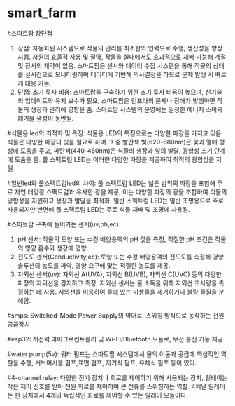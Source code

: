 # smart_farm

#스마트팜 장단점
1. 장점: 자동화된 시스템으로 작물의 관리를 최소한의 인력으로 수행, 생산성을 향상시킴. 자원의 효율적 사용 및 절약, 작물을 실내에서도 효과적으로 재배 가능해 계절 및 장서의 제약이 없음. 스마트팜은 센서와 데이터 수집 시스템을 통해 작물의 상태를 실시간으로 모니터링하며 데이터에 기반해 의사결정을 하므로 문제 발생 시 빠르게 대응 가능.
2. 단점: 초기 투자 비용: 스마트팜을 구축하기 위한 초기 투자 비용이 높으며, 신기술의 업데이트와 유지 보수가 필요, 스마트팜은 인프라의 문제나 장애가 발생하면 작물의 생장과 관리에 영향을 줌. 스마트팜 시스템의 운영에는 일정한 에너지 소비와 폐기물 생성이 동반됨.

#식물용 led의 최적화 및 특징:
식물용 LED의 특징으로는 다양한 파장을 가지고 있음. 식물은 다양한 파장의 빛을 필요로 하며 그 중 빨간색 빛(620-680nm)은 꽃과 열매 형성에 도움을 주고, 파란색(440-460nm)은 식물의 생장과 잎의 발달, 광합성 초기 단계에 도움을 줌. 풀 스펙트럼 LED는 이러한 다양한 파장을 제공하여 최적의 광합성을 지원.

#일반led와 풀스펙트럼led의 차이:
풀 스펙트럼 LED는 넓은 범위의 파장을 포함해 주로 자연 태양광 스펙트럼과 유사한 광을 제공, 이는 다양한 파장의 광을 조합하여 식물의 광합성을 지원하고 생장과 발달을 최적화. 일반 스펙트럼 LED는 일반 조명용으로 주로 사용되지만 반면에 풀 스펙트럼 LED는 주로 식물 재배 및 조명에 사용됨.

#스마트팜 구축에 들어가는 센서(uv,ph,ec)
1. pH 센서: 작물의 토양 또는 수경 배양용액의 pH 값을 측정, 적절한 pH 조건은 작물의 영양 흡수와 생장에 영향
2. 전도도 센서(Conductivity,ec): 토양 또는 수경 배양용액의 전도도를 측정해 영양솔루션의 농도를 파악, 영양 요구에 맞는 적절한 농도를 제공.
3. 자외선 센서(uv): 자외선 A(UVA), 자외선 B(UVB), 자외선 C(UVC) 등의 다양한 파장의 자외선을 감지하고 측정, 자외선 센서는 물 소독을 위해 자외선 조사량을 측정하는 데 사용. 자외선을 이용하여 물에 있는 미생물을 제거하거나 불량 물질을 분해함.

#smps:
Switched-Mode Power Supply의 약어로, 스위칭 방식으로 동작하는 전원 공급장치

#esp32:
저전력 마이크로컨트롤러 및 Wi-Fi/Bluetooth 모듈로, 무선 통신 기능 제공

#water pump(5v):
워터 펌프는 스마트팜 시스템에서 물의 이동과 공급에 핵심적인 역할을 수행, 서브머시블 펌프,표면 펌프, 자기식 펌프, 유체식 펌프 등이 있다.

#4-channel relay:
다양한 전기 장치나 회로를 제어하기 위해 사용되는 장치, 릴레이는 작은 제어 신호를 받아 전원 회로를 제어하여 큰 전류를 스위칭하는 역할. 4채널 릴레이는 한 장치에서 4개의 독립적인 회로를 제어할 수 있는 릴레이 모듈이다.

